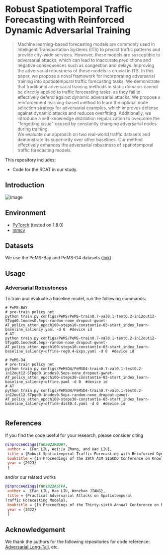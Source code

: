 # Robust Spatiotemporal Traffic Forecasting with Reinforced Dynamic Adversarial Training



> Machine learning-based forecasting models are commonly used in Intelligent Transportation Systems (ITS) to predict traffic patterns and provide city-wide services. However, these models are susceptible to adversarial attacks, which can lead to inaccurate predictions and negative consequences such as congestion and delays. 
Improving the adversarial robustness of these models is crucial in ITS. In this paper, we propose a novel framework for incorporating adversarial training into spatiotemporal traffic forecasting tasks. 
We demonstrate that traditional adversarial training methods in static domains cannot be directly applied to traffic forecasting tasks, as they fail to effectively defend against dynamic adversarial attacks. We propose a reinforcement learning-based method to learn the optimal node selection strategy for adversarial examples, which improves defense against dynamic attacks and reduces overfitting. 
Additionally, we introduce a self-knowledge distillation regularization to overcome the "forgetting issue" caused by constantly changing adversarial nodes during training.   
We evaluate our approach on two real-world traffic datasets and demonstrate its superiority over other baselines. 
Our method effectively enhances the adversarial robustness of spatiotemporal traffic forecasting models. 

This repository includes:
- Code for the RDAT in our study.
## Introduction

![image](https://github.com/usail-hkust/RDAT/blob/main/video/v2.gif)


## Environment 
* [PyTorch](https://pytorch.org/) (tested on 1.8.0)
* [mmcv](https://github.com/open-mmlab/mmcv)


## Datasets
We use the PeMS-Bay and PeMS-D4 datasets ([link](https://drive.google.com/drive/folders/10FOTa6HXPqX8Pf5WRoRwcFnW9BrNZEIX)). 

## Usage
### Adversarial Robustoness
To train and evaluate a baseline model, run the following commands:
```
# PeMS-BAY
# pre-train policy net
python train.py configs/PeMS/PeMS-train0.7-val0.1-test0.2-in12out12-STpgd0.1nodes0.5eps-random-none_dropout-gwnet-AT_policy_atten_epoch100-steps10-constant1e-03-start_index_learn-baseline_saliency.yaml -d 0  #device id
# AT
python train.py configs/PeMS/PeMS-train0.7-val0.1-test0.2-in12out12-STpgd0.1nodes0.5eps-random-none_dropout-gwnet-AT_policy_atten_epoch100-steps10-constant1e-03-start_index_learn-baseline_saliency-offine-reg0.4-Exps.yaml -d 0  #device id

# PeMS-D4
# pre-train policy net
python train.py configs/PeMSD4/PeMSD4-train0.7-val0.1-test0.2-in12out12-STpgd0.1nodes0.5eps-none_dropout-gwnet-AT_policy_atten_epoch100-steps30-constant1e-03-start_index_learn-baseline_saliency-offine.yaml -d 0  #device id
# AT
python train.py configs/PeMSD4/PeMSD4-train0.7-val0.1-test0.2-in12out12-STpgd0.1nodes0.5eps-random-none_dropout-gwnet-AT_policy_atten_epoch100-steps30-constant1e-03-start_index_learn-baseline_saliency-offine-dist0.4.yaml -d 0  #device id


```
## References
If you find the code useful for your research, please consider citing
```bib
@inproceedings{fan2023RBDAT,
 author =  {Fan LIU, Weijia Zhang, and Hao LIU},
 title = {Robust Spatiotemporal Traffic Forecasting with Reinforced Dynamic Adversarial Training},
 booktitle = {In Proceedings of the 29th ACM SIGKDD Conference on Knowledge Discovery and Data Mining (KDD '23)},
 year = {2023}
 }
```

and/or our related works


```bib
@inproceedings{fan2022ASTFA,
 author =  {Fan LIU, Hao LIU, Wenzhao JIANG},
 title = {Practical Adversarial Attacks on Spatiotemporal
Traffic Forecasting Models},
 booktitle = {In Proceedings of the Thirty-sixth Annual Conference on Neural Information Processing Systems (NeurIPS)},
 year = {2022}
 }
```



## Acknowledgement
We thank the authors for the following repositories for code reference:
[Adversarial Long-Tail](https://github.com/wutong16/Adversarial_Long-Tail), etc.


